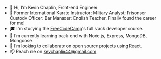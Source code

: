 - 👋 Hi, I’m Kevin Chaplin, Front-end Engineer
- 🚀 Former International Karate Instructor; Military Analyst; Prisonser Custody Officer; Bar Manager; English Teacher. Finally found the career for me!
- 🎓 I'm studying the [FreeCodeCamp](https://www.freecodecamp.org/)'s full stack developer course.
- 🌱 I’m currently learning back-end with Node.js, Express, MongoDB, Mongoose.
- 💞️ I’m looking to collaborate on open source projects using React.
- 📫 Reach me on <kevchaplin44@gmail.com>
